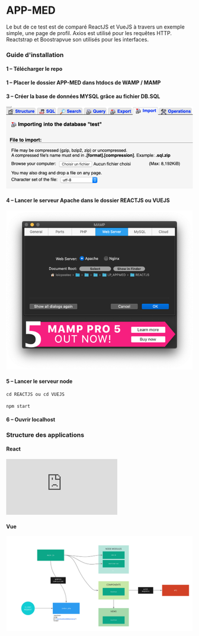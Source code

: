 # APP-MED

Le but de ce test est de comparé ReactJS et VueJS à travers un exemple simple, une page de profil.
Axios est utilisé pour les requêtes HTTP.
Reactstrap et Boostrapvue son utilisés pour les interfaces. 

### Guide d'installation

#### 1 – Télécharger le repo

#### 1 – Placer le dossier APP-MED dans htdocs de WAMP / MAMP 

#### 3 – Créer la base de données MYSQL grâce au fichier DB.SQL

![](https://github.com/loicpostec/APP-MED/blob/master/readme-img/MYSQL.png)

#### 4 – Lancer le serveur Apache dans le dossier REACTJS ou VUEJS

![](https://github.com/loicpostec/APP-MED/blob/master/readme-img/MAMP.png)

#### 5 – Lancer le serveur node 
    
    cd REACTJS ou cd VUEJS
    
    npm start
    
#### 6 – Ouvrir localhost 

   
### Structure des applications

#### React
![](https://github.com/loicpostec/APP-MED/blob/master/readme-img/REACTJS.pdf)

#### Vue
![](https://github.com/loicpostec/APP-MED/blob/master/readme-img/VUEJS.jpg)
